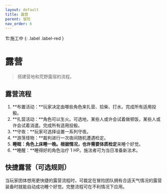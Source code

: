 ```yaml
---
layout: default
title: 露营
parent: 冒险
nav_order: 6
---
```


🏗️施工中
{: .label .label-red }

# 露营

> 搭建营地和荒野露宿的流程。

## 露营流程

1. **布置活动：**玩家决定由哪些角色来扎营、拾柴、打水。完成所有适用投骰。
2. **扎营活动：**角色可以生火。可选地，某些人或许会试着做顿饭，某些人或许会试着消遣。完成所有适用投骰。
3. **守夜：**玩家可选择设置一系列守夜。
4. **游荡怪物：**裁判进行一次夜间随机遭遇检定。
5. **睡眠：**角色上床睡一晚。根据情况，也许需要**体质检定**来睡个好觉。
6. **睡醒：**睡得好的角色治疗 1 HP。施法者可为当日准备新法术。

## 快捷露营（可选规则）

当玩家团体想用更快捷的露营流程时，可裁定在冒险团队拥有合适天气情况的露营装备时就能自动成功睡个好觉。完整流程可在不利情况下应用。
